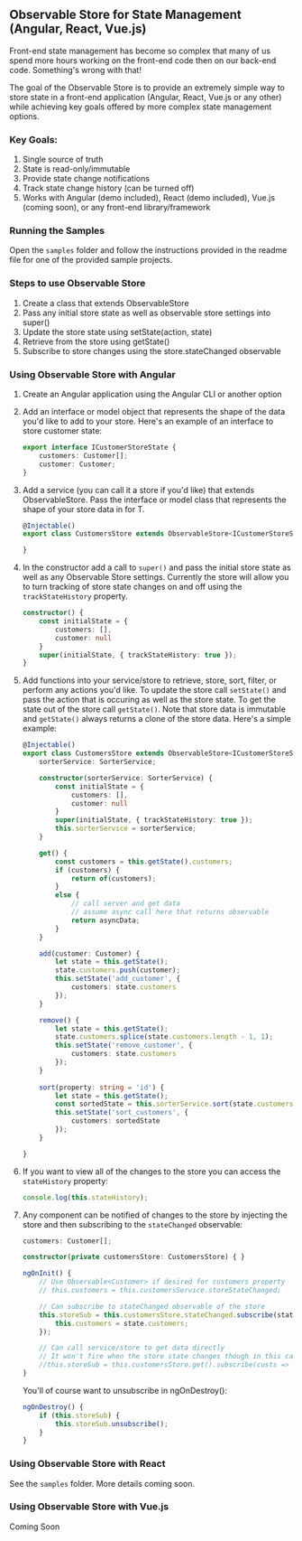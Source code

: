 ## Observable Store for State Management (Angular, React, Vue.js)

Front-end state management has become so complex that many of us spend more hours working on the front-end code then on our back-end code. Something's wrong with that!

The goal of the Observable Store is to provide an extremely simple way to store state in a front-end application (Angular, React, Vue.js or any other) while achieving key goals offered by more complex state management options.  

### Key Goals:
1. Single source of truth
1. State is read-only/immutable
1. Provide state change notifications
1. Track state change history (can be turned off)
1. Works with Angular (demo included), React (demo included), Vue.js (coming soon), or any front-end library/framework

### Running the Samples

Open the `samples` folder and follow the instructions provided in the readme file for one of the provided sample projects.

### Steps to use Observable Store

1. Create a class that extends ObservableStore
2. Pass any initial store state as well as observable store settings into super()
3. Update the store state using setState(action, state)
4. Retrieve from the store using getState()
5. Subscribe to store changes using the store.stateChanged observable

### Using Observable Store with Angular

1. Create an Angular application using the Angular CLI or another option

1. Add an interface or model object that represents the shape of the data you'd like to add to your store. Here's an example of an interface to store customer state:

    ``` typescript
    export interface ICustomerStoreState {
        customers: Customer[];
        customer: Customer;
    }
    ```

1. Add a service (you can call it a store if you'd like) that extends ObservableStore<T>. Pass the interface or model class that represents the shape of your store data in for T.

    ``` typescript
    @Injectable()
    export class CustomersStore extends ObservableStore<ICustomerStoreState> {

    }
    ```

1. In the constructor add a call to `super()` and pass the initial store state as well as any Observable Store settings. Currently the store will allow you to turn tracking of store state changes on and off using the `trackStateHistory` property.

    ``` typescript
    constructor() { 
        const initialState = {
            customers: [],
            customer: null
        }
        super(initialState, { trackStateHistory: true });
    }
    ```

1. Add functions into your service/store to retrieve, store, sort, filter, or perform any actions you'd like. To update the store call `setState()` and pass the action that is occuring as well as the store state. To get the state out of the store call `getState()`. Note that store data is immutable and `getState()` always returns a clone of the store data. Here's a simple example:

    ``` typescript
    @Injectable()
    export class CustomersStore extends ObservableStore<ICustomerStoreState> {
        sorterService: SorterService;

        constructor(sorterService: SorterService) { 
            const initialState = {
                customers: [],
                customer: null
            }
            super(initialState, { trackStateHistory: true });
            this.sorterService = sorterService;
        }

        get() {
            const customers = this.getState().customers;
            if (customers) {
                return of(customers);
            }
            else {
                // call server and get data
                // assume async call here that returns observable
                return asyncData;
            }
        }

        add(customer: Customer) {
            let state = this.getState();
            state.customers.push(customer);
            this.setState('add_customer', {
                customers: state.customers
            });
        }

        remove() {
            let state = this.getState();
            state.customers.splice(state.customers.length - 1, 1);
            this.setState('remove_customer', {
                customers: state.customers
            });
        }
        
        sort(property: string = 'id') {
            let state = this.getState();
            const sortedState = this.sorterService.sort(state.customers, property);
            this.setState('sort_customers', {
                customers: sortedState
            });
        }

    }
    ```

1. If you want to view all of the changes to the store you can access the `stateHistory` property:

    ``` typescript
    console.log(this.stateHistory);
    ```

1. Any component can be notified of changes to the store by injecting the store and then subscribing to the `stateChanged` observable:

    ``` typescript
    customers: Customer[];

    constructor(private customersStore: CustomersStore) { }

    ngOnInit() {
        // Use Observable<Customer> if desired for customers property
        // this.customers = this.customersService.storeStateChanged;

        // Can subscribe to stateChanged observable of the store
        this.storeSub = this.customersStore.stateChanged.subscribe(state => {
            this.customers = state.customers;
        });

        // Can call service/store to get data directly 
        // It won't fire when the store state changes though in this case
        //this.storeSub = this.customersStore.get().subscribe(custs => this.customers = custs);
    }
    ```

    You'll of course want to unsubscribe in ngOnDestroy():

    ``` typescript
    ngOnDestroy() {
        if (this.storeSub) {
            this.storeSub.unsubscribe();
        }        
    }
    ```

### Using Observable Store with React

See the `samples` folder. More details coming soon.

### Using Observable Store with Vue.js

Coming Soon